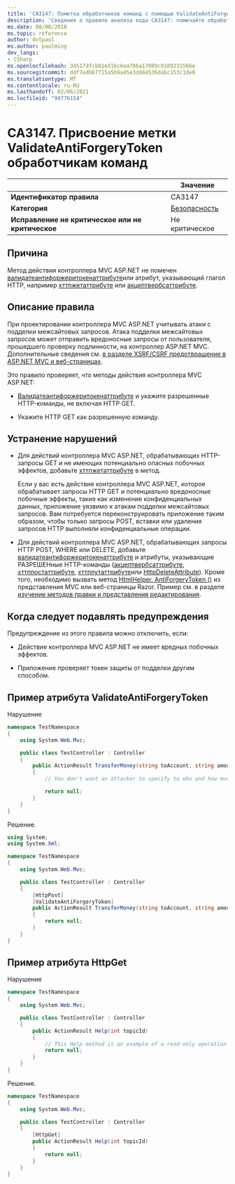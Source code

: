 ```yaml
---
title: 'CA3147: Пометка обработчиков команд с помощью ValidateAntiForgeryToken (анализ кода)'
description: 'Сведения о правиле анализа кода CA3147: помечайте обработчики команд с помощью ValidateAntiForgeryToken'
ms.date: 08/08/2018
ms.topic: reference
author: dotpaul
ms.author: paulming
dev_langs:
- CSharp
ms.openlocfilehash: 34517dfcb01e316c6ea706a17089c918923156be
ms.sourcegitcommit: ddf7edb67715a5b9a45e3dd44536dabc153c1de0
ms.translationtype: MT
ms.contentlocale: ru-RU
ms.lasthandoff: 02/06/2021
ms.locfileid: "99776154"
---
```

# <a name="ca3147-mark-verb-handlers-with-validateantiforgerytoken"></a>CA3147. Присвоение метки ValidateAntiForgeryToken обработчикам команд

| | Значение |
|-|-|
| **Идентификатор правила** |CA3147|
| **Категория** |[Безопасность](security-warnings.md)|
| **Исправление не критическое или не критическое** |Не критическое|

## <a name="cause"></a>Причина

Метод действия контроллера MVC ASP.NET не помечен [валидатеантифоржеритокенаттрибуте](/previous-versions/aspnet/dd492108(v=vs.118))или атрибут, указывающий глагол HTTP, например [хттпжетаттрибуте](/previous-versions/aspnet/ee470993(v%3dvs.118)) или [акцептвербсаттрибуте](/previous-versions/aspnet/dd470553%28v%3dvs.118%29).

## <a name="rule-description"></a>Описание правила

При проектировании контроллера MVC ASP.NET учитывать атаки с подделки межсайтовых запросов. Атака подделки межсайтовых запросов может отправить вредоносные запросы от пользователя, прошедшего проверку подлинности, на контроллер ASP.NET MVC. Дополнительные сведения см. [в разделе XSRF/CSRF предотвращение в ASP.NET MVC и веб-страницах](/aspnet/mvc/overview/security/xsrfcsrf-prevention-in-aspnet-mvc-and-web-pages).

Это правило проверяет, что методы действия контроллера MVC ASP.NET:

- [Валидатеантифоржеритокенаттрибуте](/previous-versions/aspnet/dd492108%28v%3dvs.118%29) и укажите разрешенные HTTP-команды, не включая HTTP GET.

- Укажите HTTP GET как разрешенную команду.

## <a name="how-to-fix-violations"></a>Устранение нарушений

- Для действий контроллера MVC ASP.NET, обрабатывающих HTTP-запросы GET и не имеющих потенциально опасных побочных эффектов, добавьте [хттпжетаттрибуте](/previous-versions/aspnet/ee470993%28v%3dvs.118%29) в метод.

  Если у вас есть действие контроллера MVC ASP.NET, которое обрабатывает запросы HTTP GET и потенциально вредоносные побочные эффекты, такие как изменение конфиденциальных данных, приложение уязвимо к атакам подделки межсайтовых запросов.  Вам потребуется переконструировать приложение таким образом, чтобы только запросы POST, вставки или удаления запросов HTTP выполняли конфиденциальные операции.

- Для действий контроллера MVC ASP.NET, обрабатывающих запросы HTTP POST, WHERE или DELETE, добавьте [валидатеантифоржеритокенаттрибуте](/previous-versions/aspnet/dd492108(v=vs.118)) и атрибуты, указывающие РАЗРЕШЕНные HTTP-команды ([акцептвербсаттрибуте](/previous-versions/aspnet/dd470553%28v%3dvs.118%29), [хттппостаттрибуте](/previous-versions/aspnet/ee264023%28v%3dvs.118%29), [хттппутаттрибуте](/previous-versions/aspnet/ee470909%28v%3dvs.118%29)или [HttpDeleteAttribute](/previous-versions/aspnet/ee470917%28v%3dvs.118%29)). Кроме того, необходимо вызвать метод [HtmlHelper. AntiForgeryToken ()](/previous-versions/aspnet/dd504812%28v%3dvs.118%29) из представления MVC или веб-страницы Razor. Пример см. в разделе [изучение методов правки и представления редактирования](/aspnet/mvc/overview/getting-started/introduction/examining-the-edit-methods-and-edit-view).

## <a name="when-to-suppress-warnings"></a>Когда следует подавлять предупреждения

Предупреждение из этого правила можно отключить, если:

- Действие контроллера MVC ASP.NET не имеет вредных побочных эффектов.

- Приложение проверяет токен защиты от подделки другим способом.

## <a name="validateantiforgerytoken-attribute-example"></a>Пример атрибута ValidateAntiForgeryToken

Нарушение

```csharp
namespace TestNamespace
{
    using System.Web.Mvc;

    public class TestController : Controller
    {
        public ActionResult TransferMoney(string toAccount, string amount)
        {
            // You don't want an attacker to specify to who and how much money to transfer.

            return null;
        }
    }
}
```

Решение.

```csharp
using System;
using System.Xml;

namespace TestNamespace
{
    using System.Web.Mvc;

    public class TestController : Controller
    {
        [HttpPost]
        [ValidateAntiForgeryToken]
        public ActionResult TransferMoney(string toAccount, string amount)
        {
            return null;
        }
    }
}
```

## <a name="httpget-attribute-example"></a>Пример атрибута HttpGet

Нарушение

```csharp
namespace TestNamespace
{
    using System.Web.Mvc;

    public class TestController : Controller
    {
        public ActionResult Help(int topicId)
        {
            // This Help method is an example of a read-only operation with no harmful side effects.
            return null;
        }
    }
}
```

Решение.

```csharp
namespace TestNamespace
{
    using System.Web.Mvc;

    public class TestController : Controller
    {
        [HttpGet]
        public ActionResult Help(int topicId)
        {
            return null;
        }
    }
}
```
